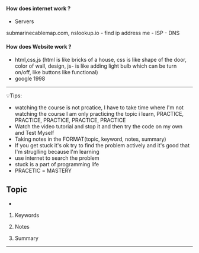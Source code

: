 #### How does internet work ?
- Servers

submarinecablemap.com, nslookup.io - find ip address
me - ISP - DNS


#### How does Website work ?
- html,css,js (html is like bricks of a house, css is like shape of the door, color of wall, design, js- is like adding light bulb which can be turn on/off, like buttons like functional)
- google 1998
---

💡Tips:
- watching the course is not prcatice, I have to take time where I'm not watching the course I am only practicing the topic i learn, 
PRACTICE, PRACTICE, PRACTICE, PRACTICE, PRACTICE
- Watch the video tutorial and stop it and then try the code on my own and Test Myself
- Taking notes in the FORMAT(topic, keyword, notes, summary)
- If you get stuck it's ok try to find the problem actively and it's good that I'm struglling because I'm learning
- use internet to search the problem 
- stuck is a part of programming life
- PRACETIC = MASTERY


## Topic
- 


1. Keywords


2. Notes 


3. Summary 

---